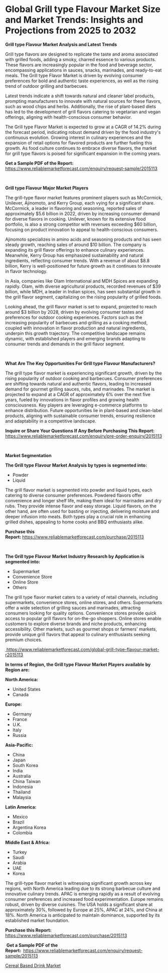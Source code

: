 <p><h1>Global Grill type Flavour Market Size and Market Trends: Insights and Projections from 2025 to 2032</h1></p><p><strong>Grill type Flavour Market Analysis and Latest Trends</strong></p>
<p><p>Grill type flavors are designed to replicate the taste and aroma associated with grilled foods, adding a smoky, charred essence to various products. These flavors are increasingly popular in the food and beverage sector, encompassing applications in sauces, snacks, marinades, and ready-to-eat meals. The Grill type Flavor Market is driven by evolving consumer preferences for bold and authentic taste experiences, as well as the rising trend of outdoor grilling and barbecues.</p><p>Latest trends indicate a shift towards natural and cleaner label products, prompting manufacturers to innovate with natural sources for these flavors, such as wood chips and herbs. Additionally, the rise of plant-based diets has led to the development of grill flavors catering to vegetarian and vegan offerings, aligning with health-conscious consumer behavior.</p><p>The Grill type Flavor Market is expected to grow at a CAGR of 14.2% during the forecast period, indicating robust demand driven by the food industry's continuous evolution. Growing interest in culinary experiences and the expansion of retail options for flavored products are further fueling this growth. As food culture continues to embrace diverse flavors, the market for grill type flavors is poised for significant expansion in the coming years.</p></p>
<p><strong>Get a Sample PDF of the Report:&nbsp;</strong> <a href="https://www.reliablemarketforecast.com/enquiry/request-sample/2015113?utm_campaign=1834&utm_medium=2&utm_source=Github&utm_content=ia&utm_term=17012025&utm_id=grill-type-flavour">https://www.reliablemarketforecast.com/enquiry/request-sample/2015113</a></p>
<p>&nbsp;</p>
<p><strong>Grill type Flavour Major Market Players</strong></p>
<p><p>The grill-type flavor market features prominent players such as McCormick, Unilever, Ajinomoto, and Kerry Group, each vying for a significant share. McCormick, a leader in flavoring and seasoning, reported sales of approximately $5.6 billion in 2022, driven by increasing consumer demand for diverse flavors in cooking. Unilever, known for its extensive food portfolio, is also a strong competitor with revenues exceeding $60 billion, focusing on product innovation to appeal to health-conscious consumers.</p><p>Ajinomoto specializes in amino acids and seasoning products and has seen steady growth, reaching sales of around $10 billion. The company is expanding its grill flavor offerings to enhance culinary experiences. Meanwhile, Kerry Group has emphasized sustainability and natural ingredients, reflecting consumer trends. With a revenue of about $8.8 billion, Kerry is well-positioned for future growth as it continues to innovate in flavor technology.</p><p>In Asia, companies like Olam International and MDH Spices are expanding rapidly. Olam, with diverse agricultural products, recorded revenues of $39 billion, while MDH, a leader in Indian spices, has seen substantial growth in the grill flavor segment, capitalizing on the rising popularity of grilled foods.</p><p>Looking ahead, the grill flavor market is set to expand, projected to reach around $3 billion by 2028, driven by evolving consumer tastes and preferences for outdoor cooking experiences. Factors such as the increasing popularity of barbecues and grilling as a cooking method, coupled with innovation in flavor production and natural ingredients, underpin this growth trajectory. The competitive landscape remains dynamic, with established players and emerging brands adapting to consumer trends and demands in the grill flavor segment.</p></p>
<p>&nbsp;</p>
<p><strong>What Are The Key Opportunities For Grill type Flavour Manufacturers?</strong></p>
<p><p>The grill type flavor market is experiencing significant growth, driven by the rising popularity of outdoor cooking and barbecues. Consumer preferences are shifting towards natural and authentic flavors, leading to increased demand for gourmet grilling sauces, rubs, and marinades. The market is projected to expand at a CAGR of approximately 6% over the next five years, fueled by innovations in flavor profiles and growing health consciousness. Key players are leveraging e-commerce platforms to enhance distribution. Future opportunities lie in plant-based and clean-label products, aligning with sustainable consumer trends, ensuring resilience and adaptability in a competitive landscape.</p></p>
<p><strong>Inquire or Share Your Questions If Any Before Purchasing This Report:</strong> <a href="https://www.reliablemarketforecast.com/enquiry/pre-order-enquiry/2015113?utm_campaign=1834&utm_medium=2&utm_source=Github&utm_content=ia&utm_term=17012025&utm_id=grill-type-flavour">https://www.reliablemarketforecast.com/enquiry/pre-order-enquiry/2015113</a></p>
<p>&nbsp;</p>
<p><strong>Market Segmentation</strong></p>
<p><strong>The Grill type Flavour Market Analysis by types is segmented into:</strong></p>
<p><ul><li>Powder</li><li>Liquid</li></ul></p>
<p><p>The grill flavor market is segmented into powder and liquid types, each catering to diverse consumer preferences. Powdered flavors offer convenience and longer shelf life, making them ideal for marinades and dry rubs. They provide intense flavor and easy storage. Liquid flavors, on the other hand, are often used for basting or injecting, delivering moisture and deeper infusion into meats. Both types play a crucial role in enhancing grilled dishes, appealing to home cooks and BBQ enthusiasts alike.</p></p>
<p><strong>Purchase this Report:&nbsp;</strong><a href="https://www.reliablemarketforecast.com/purchase/2015113?utm_campaign=1834&utm_medium=2&utm_source=Github&utm_content=ia&utm_term=17012025&utm_id=grill-type-flavour">https://www.reliablemarketforecast.com/purchase/2015113</a></p>
<p>&nbsp;</p>
<p><strong>The Grill type Flavour Market Industry Research by Application is segmented into:</strong></p>
<p><ul><li>Supermarket</li><li>Convenience Store</li><li>Online Store</li><li>Others</li></ul></p>
<p><p>The grill type flavor market caters to a variety of retail channels, including supermarkets, convenience stores, online stores, and others. Supermarkets offer a wide selection of grilling sauces and marinades, attracting consumers looking for quality options. Convenience stores provide quick access to popular grill flavors for on-the-go shoppers. Online stores enable customers to explore diverse brands and niche products, enhancing accessibility. Other markets, such as gourmet shops or farmers' markets, provide unique grill flavors that appeal to culinary enthusiasts seeking premium choices.</p></p>
<p><a href="https://www.reliablemarketforecast.com/global-grill-type-flavour-market-r2015113?utm_campaign=1834&utm_medium=2&utm_source=Github&utm_content=ia&utm_term=17012025&utm_id=grill-type-flavour">&nbsp;https://www.reliablemarketforecast.com/global-grill-type-flavour-market-r2015113</a></p>
<p><strong>In terms of Region, the Grill type Flavour Market Players available by Region are:</strong></p>
<p>
    <p> <strong> North America: </strong>
        <ul>
            <li>United States</li>
            <li>Canada</li>
        </ul>
        </p> 
    <p> <strong> Europe: </strong>
        <ul>
            <li>Germany</li>
            <li>France</li>
            <li>U.K.</li>
            <li>Italy</li>
            <li>Russia</li>
        </ul>
        </p> 
    <p> <strong> Asia-Pacific: </strong>
        <ul>
            <li>China</li>
            <li>Japan</li>
            <li>South Korea</li>
            <li>India</li>
            <li>Australia</li>
            <li>China Taiwan</li>
            <li>Indonesia</li>
            <li>Thailand</li>
            <li>Malaysia</li>
        </ul>
        </p> 
    <p> <strong> Latin America: </strong>
        <ul>
            <li>Mexico</li>
            <li>Brazil</li>
            <li>Argentina Korea</li>
            <li>Colombia</li>
        </ul>
        </p> 
    <p> <strong> Middle East & Africa: </strong>
        <ul>
            <li>Turkey</li>
            <li>Saudi</li>
            <li>Arabia</li>
            <li>UAE</li>
            <li>Korea</li>
        </ul>
    </p>
    </p>
<p><p>The grill-type flavor market is witnessing significant growth across key regions, with North America leading due to its strong barbecue culture and innovative culinary trends. APAC is emerging rapidly as a result of evolving consumer preferences and increased food experimentation. Europe remains robust, driven by diverse cuisines. The USA holds a significant share at approximately 30%, followed by Europe at 25%, APAC at 24%, and China at 18%. North America is anticipated to maintain dominance, supported by its established market foundation.</p></p>
<p><strong>Purchase this Report: </strong><a href="https://www.reliablemarketforecast.com/purchase/2015113?utm_campaign=1834&utm_medium=2&utm_source=Github&utm_content=ia&utm_term=17012025&utm_id=grill-type-flavour">https://www.reliablemarketforecast.com/purchase/2015113</a></p>
<p>&nbsp;<strong>Get a Sample PDF of the Report:&nbsp;&nbsp;</strong><a href="https://www.reliablemarketforecast.com/enquiry/request-sample/2015113?utm_campaign=1834&utm_medium=2&utm_source=Github&utm_content=ia&utm_term=17012025&utm_id=grill-type-flavour">https://www.reliablemarketforecast.com/enquiry/request-sample/2015113</a></p>
<p><strong></strong></p>
<p><p><a href="https://github.com/ashepherd82/Market-Research-Report-List-6/blob/main/cereal-based-drink-market.md?utm_campaign=1834&utm_medium=2&utm_source=Github&utm_content=ia&utm_term=17012025&utm_id=grill-type-flavour">Cereal Based Drink Market</a></p></p>